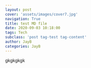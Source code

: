 ```yaml
---
layout: post
cover: 'assets/images/cover7.jpg'
navigation: True
title: test MD file
date: 2020-09-03 10:18:00
tags: Tech
subclass: 'post tag-test tag-content'
author: JayB
categories: JayB
---
```

gkgkgkgk
